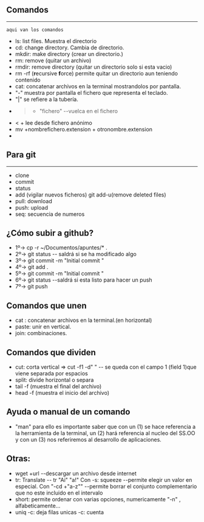 
 ## Comandos 
 -----------------------------
 ```
 aqui van los comandos 

 ```
 - ls: list files. Muestra el directorio
 - cd: change directory. Cambia de directorio.
 - mkdir: make directory (crear un directorio.)
 - rm: remove (quitar un archivo)
 - rmdir: remove directory (quitar un directorio solo si esta vacio)
 - rm -rf (**r**ecursive **f**orce) permite quitar un directorio aun teniendo contenido 
 - cat: concatenar archivos en la terminal mostrandolos por pantalla.
 - "-" muestra por pantalla el fichero que representa el teclado. 
 - "|" se refiere a la tubería.  
 - > + "fichero" --vuelca en el fichero 
 - < + lee desde fichero anónimo
 - mv +nombrefichero.extension + otronombre.extension
 - 

## Para git
-----------------------------

- clone
- commit
- status
- add (vigilar nuevos ficheros)
 git add-u(remove deleted files)
 - pull: download 
 - push: upload 
 - seq: secuencia de numeros 

 ## ¿Cómo subir a github?  

 - 1º->  cp -r ~/Documentos/apuntes/* .
 - 2º->  git status -- saldrá si se ha modificado algo
 - 3º->  git commit -m "Initial commit "
 - 4º->  git add .
 - 5º->  git commit -m "Initial commit "
 - 6º->  git status --saldrá si esta listo para hacer un push 
 - 7º->  git push


 ## Comandos que unen

 - cat : concatenar archivos en la terminal.(en horizontal)
 - paste: unir en vertical.
 - join: combinaciones. 

 ## Comandos que dividen

 - cut: corta vertical => cut -f1 -d" " -- se queda con el campo 1 (field 1)que viene separada por espacios
 - split: divide horizontal o separa 
 - tail -f (muestra el final del archivo)
 - head -f (muestra el inicio del archivo)



## Ayuda o manual de un comando 
 - "man" para ello es importante saber que con un (1) se hace referencia a la herramienta de la terminal, un (2) hará referencia al nucleo del SS.OO y con un (3) nos referiremos al desarrollo de aplicaciones.

 ## Otras: 

 - wget +url --descargar un archivo desde internet 
 - tr: Translate -- tr "Ai" "a!"  Con -s: squeeze --permite elegir un 	valor en especial. Con "-cd +"a-z"" --permite borrar el conjunto 	  complementario que no este incluido en el intervalo 
 - short: permite ordenar con varias opciones, numericamente "-n" ,   
   alfabeticamente... 
 - uniq -c: deja filas unicas -c: cuenta

 

